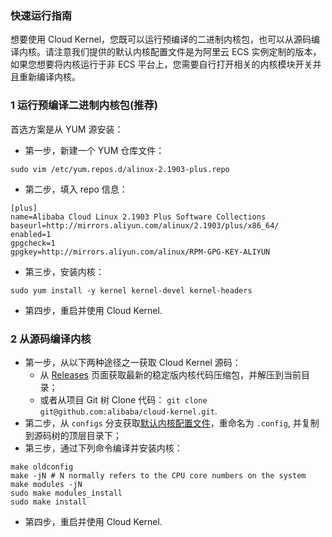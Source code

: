 ### 快速运行指南

想要使用 Cloud Kernel，您既可以运行预编译的二进制内核包，也可以从源码编译内核。请注意我们提供的默认内核配置文件是为阿里云 ECS 实例定制的版本，如果您想要将内核运行于非 ECS 平台上，您需要自行打开相关的内核模块开关并且重新编译内核。

### 1 运行预编译二进制内核包(推荐)

首选方案是从 YUM 源安装：

- 第一步，新建一个 YUM 仓库文件：

```
sudo vim /etc/yum.repos.d/alinux-2.1903-plus.repo
```

- 第二步，填入 repo 信息：

```
[plus]
name=Alibaba Cloud Linux 2.1903 Plus Software Collections
baseurl=http://mirrors.aliyun.com/alinux/2.1903/plus/x86_64/
enabled=1
gpgcheck=1
gpgkey=http://mirrors.aliyun.com/alinux/RPM-GPG-KEY-ALIYUN
```

- 第三步，安装内核：

```
sudo yum install -y kernel kernel-devel kernel-headers
```

- 第四步，重启并使用 Cloud Kernel.

### 2 从源码编译内核

- 第一步，从以下两种途径之一获取 Cloud Kernel 源码：
  - 从 [Releases](https://github.com/alibaba/cloud-kernel/releases) 页面获取最新的稳定版内核代码压缩包，并解压到当前目录；
  - 或者从项目 Git 树 Clone 代码： `git clone git@github.com:alibaba/cloud-kernel.git`.
- 第二步，从 `configs` 分支获取[默认内核配置文件](https://github.com/alibaba/cloud-kernel/blob/configs/config-4.19.y-x86_64)，重命名为 `.config`, 并复制到源码树的顶层目录下；
- 第三步，通过下列命令编译并安装内核：

```
make oldconfig
make -jN # N normally refers to the CPU core numbers on the system
make modules -jN
sudo make modules_install
sudo make install
```

- 第四步，重启并使用 Cloud Kernel.

